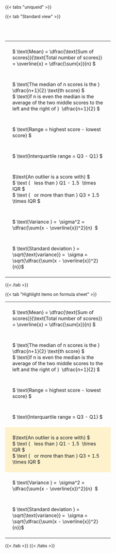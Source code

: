 ---
---

{{< tabs "uniqueid" >}}

{{< tab "Standard view" >}}

#  
<br>
<style type="text/css">
#T_162f7 th.col_heading {
  text-align: left;
  font-size: 1em;
}
#T_162f7 td {
  text-align: left;
  font-size: 1em;
  padding: 1.5em;
}
#T_162f7_row0_col0, #T_162f7_row1_col0, #T_162f7_row2_col0, #T_162f7_row3_col0, #T_162f7_row4_col0, #T_162f7_row5_col0, #T_162f7_row6_col0 {
  width: 300px;
  white-space: pre-wrap;
}
</style>
<table id="T_162f7">
  <thead>
  </thead>
  <tbody>
    <tr>
      <td id="T_162f7_row0_col0" class="data row0 col0" >$ \text{Mean} = \dfrac{\text{Sum of scores}}{\text{Total number of scores}} = \overline{x} = \dfrac{\sum{x}}{n} $</td>
    </tr>
    <tr>
      <td id="T_162f7_row1_col0" class="data row1 col0" >$ \text{The median of n scores is the } \dfrac{n+1}{2} \text{th score} $
$ \text{if n is even the median is the average of the two middle scores to the left and the right of }  \dfrac{n+1}{2} $</td>
    </tr>
    <tr>
      <td id="T_162f7_row2_col0" class="data row2 col0" >$ \text{Range = highest score - lowest score} $</td>
    </tr>
    <tr>
      <td id="T_162f7_row3_col0" class="data row3 col0" >$ \text{Interquartile range = Q3 - Q1} $</td>
    </tr>
    <tr>
      <td id="T_162f7_row4_col0" class="data row4 col0" >$\text{An outlier is a score with} $
$ \text {   less than } Q1 - 1.5  \times IQR $
$ \text {   or more than than } Q3 + 1.5  \times IQR $</td>
    </tr>
    <tr>
      <td id="T_162f7_row5_col0" class="data row5 col0" >$ \text{Variance } =  \sigma^2 = \dfrac{\sum(x - \overline{x})^2}{n}  $</td>
    </tr>
    <tr>
      <td id="T_162f7_row6_col0" class="data row6 col0" >$ \text{Standard deviation } = \sqrt{\text{variance}} =  \sigma = \sqrt{\dfrac{\sum(x - \overline{x})^2}{n}}$</td>
    </tr>
  </tbody>
</table>
{{< /tab >}}

{{< tab "Highlight items on formula sheet" >}}<style type="text/css">
#T_f7c76 th.col_heading {
  text-align: left;
  font-size: 1em;
}
#T_f7c76 td {
  text-align: left;
  font-size: 1em;
  padding: 1.5em;
}
#T_f7c76_row0_col0, #T_f7c76_row1_col0, #T_f7c76_row2_col0, #T_f7c76_row3_col0, #T_f7c76_row5_col0, #T_f7c76_row6_col0 {
  width: 300px;
  white-space: pre-wrap;
}
#T_f7c76_row4_col0 {
  width: 300px;
  background-color: rgba(255,194,10, 0.2);
  white-space: pre-wrap;
}
</style>
<table id="T_f7c76">
  <thead>
  </thead>
  <tbody>
    <tr>
      <td id="T_f7c76_row0_col0" class="data row0 col0" >$ \text{Mean} = \dfrac{\text{Sum of scores}}{\text{Total number of scores}} = \overline{x} = \dfrac{\sum{x}}{n} $</td>
    </tr>
    <tr>
      <td id="T_f7c76_row1_col0" class="data row1 col0" >$ \text{The median of n scores is the } \dfrac{n+1}{2} \text{th score} $
$ \text{if n is even the median is the average of the two middle scores to the left and the right of }  \dfrac{n+1}{2} $</td>
    </tr>
    <tr>
      <td id="T_f7c76_row2_col0" class="data row2 col0" >$ \text{Range = highest score - lowest score} $</td>
    </tr>
    <tr>
      <td id="T_f7c76_row3_col0" class="data row3 col0" >$ \text{Interquartile range = Q3 - Q1} $</td>
    </tr>
    <tr>
      <td id="T_f7c76_row4_col0" class="data row4 col0" >$\text{An outlier is a score with} $
$ \text {   less than } Q1 - 1.5  \times IQR $
$ \text {   or more than than } Q3 + 1.5  \times IQR $</td>
    </tr>
    <tr>
      <td id="T_f7c76_row5_col0" class="data row5 col0" >$ \text{Variance } =  \sigma^2 = \dfrac{\sum(x - \overline{x})^2}{n}  $</td>
    </tr>
    <tr>
      <td id="T_f7c76_row6_col0" class="data row6 col0" >$ \text{Standard deviation } = \sqrt{\text{variance}} =  \sigma = \sqrt{\dfrac{\sum(x - \overline{x})^2}{n}}$</td>
    </tr>
  </tbody>
</table>
{{< /tab >}}
{{< /tabs >}}